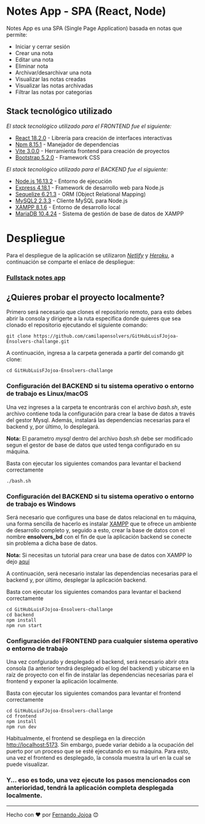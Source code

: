 # Notes App - SPA (React, Node)

Notes App es una SPA (Single Page Application) basada en notas que permite:

* Iniciar y cerrar sesión
* Crear una nota 
* Editar una nota
* Eliminar nota
* Archivar/desarchivar una nota
* Visualizar las notas creadas
* Visualizar las notas archivadas
* Filtrar las notas por categorias

## Stack tecnológico utilizado

_El stack tecnológico utilizado para el FRONTEND fue el siguiente:_

* [React 18.2.0](https://es.reactjs.org/) - Librería para creación de interfaces interactivas
* [Npm 8.15.1](https://www.npmjs.com/) - Manejador de dependencias
* [Vite 3.0.0](https://vitejs.dev/) - Herramienta frontend para creación de proyectos
* [Bootstrap 5.2.0](https://getbootstrap.com/) - Framework CSS

_El stack tecnológico utilizado para el BACKEND fue el siguiente:_

* [Node.js 16.13.2](https://nodejs.org/es/) - Entorno de ejecución
* [Express 4.18.1](https://expressjs.com/) - Framework de desarrollo web para Node.js
* [Sequelize 6.21.3](https://sequelize.org/) - ORM (Object Relational Mapping)
* [MySQL2 2.3.3](https://getbootstrap.com/) - Cliente MySQL para Node.js
* [XAMPP 8.1.6](https://www.apachefriends.org/es/index.html) - Entorno de desarrollo local
* [MariaDB 10.4.24](https://mariadb.org/) - Sistema de gestión de base de datos de XAMPP

# Despliegue 

Para el despliegue de la aplicación se utilizaron [_Netlify_](https://www.netlify.com/) y [_Heroku_](https://heroku.com/), a continuación se comparte el enlace de despliegue:

### [Fullstack notes app](https://fullstack-notes-app.netlify.app)

## ¿Quieres probar el proyecto localmente? 

Primero será necesario que clones el repositorio remoto, para esto debes abrir la consola y dirigerte a la ruta especifica donde quieres que sea clonado el repositorio ejecutando el siguiente comando:

```
git clone https://github.com/camilapensolvers/GitHubLuisFJojoa-Ensolvers-challange.git
```

A continuación, ingresa a la carpeta generada a partir del comando git clone:

```
cd GitHubLuisFJojoa-Ensolvers-challange
```

### Configuración del BACKEND si tu sistema operativo o entorno de trabajo es Linux/macOS

Una vez ingreses a la carpeta te encontrarás con el archivo *bash.sh*, este archivo contiene toda la configuración para crear la base de datos a través del gestor Mysql. Además, instalará las dependencias necesarias para el backend y, por último, lo desplegará.  

**Nota:** El parametro *mysql* dentro del archivo *bash.sh* debe ser modificado segun el gestor de base de datos que usted tenga configurado en su máquina.

Basta con ejecutar los siguientes comandos para levantar el backend correctamente

```
./bash.sh
```

###  Configuración del BACKEND si tu sistema operativo o entorno de trabajo es Windows

Será necesario que configures una base de datos relacional en tu máquina, una forma sencilla de hacerlo es instalar [XAMPP](https://www.apachefriends.org/es/index.html) que te ofrece un ambiente de desarrollo completo y, seguido a esto, crear la base de datos con el nombre **ensolvers_bd** con el fin de que la aplicación backend se conecte sin problema a dicha base de datos.

**Nota:** Si necesitas un tutorial para crear una base de datos con XAMPP lo dejo [aquí](http://panamahitek.com/bases-de-datos-mysql-con-xampp/)

A continuación, será necesario instalar las dependencias necesarias para el backend y, por último, desplegar la aplicación backend.

Basta con ejecutar los siguientes comandos para levantar el backend correctamente

```
cd GitHubLuisFJojoa-Ensolvers-challange
cd backend
npm install
npm run start
```
###  Configuración del FRONTEND para cualquier sistema operativo o entorno de trabajo

Una vez confgiurado y desplegado el backend, será necesario abrir otra consola (la anterior tendrá desplegado el log del backend) y ubicarse en la raíz de proyecto con el fin de instalar las dependencias necesarias para el frontend y exponer la aplicación localmente.

Basta con ejecutar los siguientes comandos para levantar el frontend correctamente

```
cd GitHubLuisFJojoa-Ensolvers-challange
cd frontend
npm install
npm run dev
```

Habitualmente, el frontend se despliega en la dirección [http://localhost:5173](http://localhost:5173). Sin embargo, puede variar debido a la ocupación del puerto por un proceso que se esté ejecutando en su máquina. Para esto, una vez el frontend es desplegado, la consola muestra la url en la cual se puede visualizar.

###  Y... eso es todo, una vez ejecute los pasos mencionados con anterioridad, tendrá la aplicación completa desplegada localmente.

---
Hecho con ❤️ por [Fernando Jojoa](https://github.com/LuisFJojoa/) 😊


